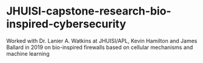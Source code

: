 # JHUISI-capstone-research-bio-inspired-cybersecurity
Worked with Dr. Lanier A. Watkins at JHUISI/APL, Kevin Hamilton and James Ballard in 2019 on bio-inspired firewalls based on cellular mechanisms and machine learning
